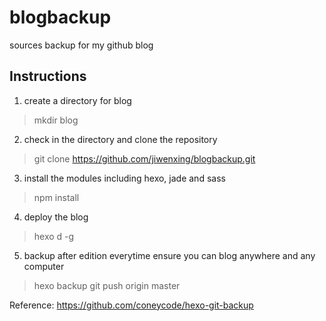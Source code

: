# blogbackup
sources backup for my github blog

## Instructions
1. create a directory for blog 
> mkdir blog
   
2. check in the directory and clone the repository    
> git clone https://github.com/jiwenxing/blogbackup.git    

3. install the modules including hexo, jade and sass    
> npm install

4. deploy the blog    
> hexo d -g

5. backup after edition everytime ensure you can blog anywhere and any computer    
> hexo backup
git push origin master

Reference: https://github.com/coneycode/hexo-git-backup
